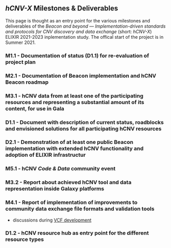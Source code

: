 ## _hCNV-X_ Milestones & Deliverables

This page is thought as an entry point for the various milestones and deliverables of the _Beacon and beyond — Implementation-driven standards and protocols for CNV discovery and data exchange_ (short: *hCNV-X*) ELIXIR 2021-2023 inplementation study. The offical start of the project is in Summer 2021.


### M1.1 - Documentation of status (D1.1) for re-evaluation of project plan


### M2.1 - Documentation of Beacon implementation and hCNV Beacon roadmap


### M3.1 - hCNV data from at least one of the participating resources and representing a substantial amount of its content, for use in Gala


### D1.1 - Document with description of current status, roadblocks and envisioned solutions for all participating hCNV resources


### D2.1 - Demonstration of at least one public Beacon implementation with extended hCNV functionality and adoption of ELIXIR infrastructur


### M5.1 - hCNV _Code & Data_ community event


### M3.2 - Report about achieved hCNV tool and data representation inside Galaxy platforms


### M4.1 - Report of implementation of improvements to community data exchange file formats and validation tools

* discussions during [VCF development](./VCF-notes.md)


### D1.2 - hCNV resource hub as entry point for the different resource types

